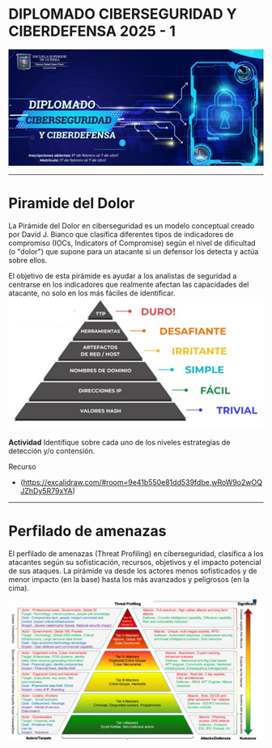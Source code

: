# DIPLOMADO CIBERSEGURIDAD Y CIBERDEFENSA 2025 - 1

![PORTADA](IMAGES/portada.jpg)

---
# **Piramide del Dolor**

La Pirámide del Dolor en ciberseguridad es un modelo conceptual creado por David J. Bianco que clasifica diferentes tipos de indicadores de compromiso (IOCs, Indicators of Compromise) según el nivel de dificultad (o "dolor") que supone para un atacante si un defensor los detecta y actúa sobre ellos.

El objetivo de esta pirámide es ayudar a los analistas de seguridad a centrarse en los indicadores que realmente afectan las capacidades del atacante, no solo en los más fáciles de identificar.
![PORTADA](IMAGES/piramide.jpg)

**Actividad**
Identifique sobre cada uno de los niveles estrategías de detección y/o contensión. 

Recurso
- (https://excalidraw.com/#room=9e41b550e81dd539fdbe,wRoW9o2wOQJZhDy5R79xYA)

---

# **Perfilado de amenazas**

El perfilado de amenazas (Threat Profiling) en ciberseguridad, clasifica a los atacantes según su sofisticación, recursos, objetivos y el impacto potencial de sus ataques. La pirámide va desde los actores menos sofisticados y de menor impacto (en la base) hasta los más avanzados y peligrosos (en la cima).

![PORTADA](IMAGES/perfil.jpg)
